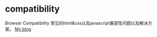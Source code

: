 # compatibility
Browser Compatibility 常见的html&amp;css以及javascript兼容性问题以及解决方案。
[My blog](http://www.caomage.com "Welcome to visit")  

